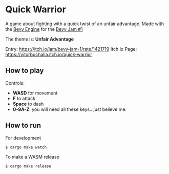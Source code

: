 # Quick Warrior

A game about fighting with a quick twist of an unfair advantage. Made with the [Bevy Engine](https://bevyengine.org/) for the [Bevy Jam #1](https://itch.io/jam/bevy-jam-1)

The theme is: **Unfair Advantage**

Entry: https://itch.io/jam/bevy-jam-1/rate/1421719
Itch.io Page: https://vitorbuchalla.itch.io/quick-warrior

## How to play

Controls:

- **WASD** for movement
- **F** to attack
- **Space** to dash
- **0-9A-Z**: you will need all these keys...just believe me.

## How to run

For development

```bash
$ cargo make watch
```

To make a WASM release
```bash
$ cargo make release
```

